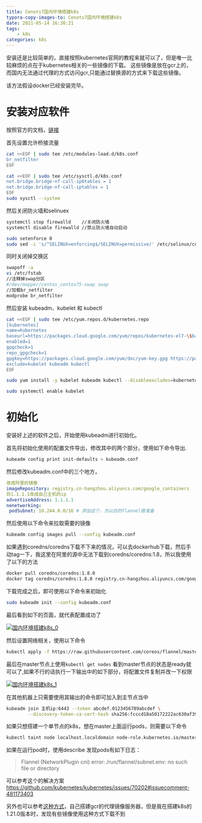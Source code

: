 ```yaml
---
title: Cenots7国内环境搭建k8s
typora-copy-images-to: Cenots7国内环境搭建k8s
date: 2021-05-14 16:30:21
tags:
    - k8s
categories: k8s
---
```


安装还是比较简单的，直接按照kubernetes官网的教程来就可以了，但是唯一比较麻烦的点在于kubernetes相关的一些镜像的下载。
这些镜像是放在gcr上的，而国内无法通过代理的方式访问gcr,只能通过替换源的方式来下载这些镜像。

该方法假设docker已经安装完毕。

# 安装对应软件

按照官方的文档，[链接](https://kubernetes.io/zh/docs/setup/production-environment/tools/kubeadm/install-kubeadm/)

<!-- more -->
首先设置允许桥接流量

```bash
cat <<EOF | sudo tee /etc/modules-load.d/k8s.conf
br_netfilter
EOF

cat <<EOF | sudo tee /etc/sysctl.d/k8s.conf
net.bridge.bridge-nf-call-ip6tables = 1
net.bridge.bridge-nf-call-iptables = 1
EOF
sudo sysctl --system
```

然后关闭防火墙和selinuex

```bash
systemctl stop firewalld    //关闭防火墙
systemctl disable firewalld //禁止防火墙自动启动

sudo setenforce 0
sudo sed -i 's/^SELINUX=enforcing$/SELINUX=permissive/' /etc/selinux/config
```

同时关闭掉交换区

```bash
swapoff -a
vi /etc/fstab
//注释掉swap分区
#/dev/mapper/centos_centos75-swap swap
//加载br_netfilter
modprobe br_netfilter
```

然后安装 kubeadm、kubelet 和 kubectl

```bash
cat <<EOF | sudo tee /etc/yum.repos.d/kubernetes.repo
[kubernetes]
name=Kubernetes
baseurl=https://packages.cloud.google.com/yum/repos/kubernetes-el7-\$basearch
enabled=1
gpgcheck=1
repo_gpgcheck=1
gpgkey=https://packages.cloud.google.com/yum/doc/yum-key.gpg https://packages.cloud.google.com/yum/doc/rpm-package-key.gpg
exclude=kubelet kubeadm kubectl
EOF

sudo yum install -y kubelet kubeadm kubectl --disableexcludes=kubernetes

sudo systemctl enable kubelet
```

# 初始化

安装好上述的软件之后，开始使用kubeadm进行初始化。

首先将初始化使用的配置文件导出，修改其中的两个部分，使用如下命令导出.

```bash
kubeadm config print init-defaults > kubeadm.conf
```

然后修改kubeadm.conf中的三个地方，

```yaml
改成阿里的镜像
imageRepository: registry.cn-hangzhou.aliyuncs.com/google_containers 
将1.1.1.1改成自己主机的ip
advertiseAddress: 1.1.1.1
nenetworking:
 podSubnet: 10.244.0.0/16 # 添加这个，为以后的flannel做准备
```

然后使用以下命令来拉取需要的镜像

```bash
kubeadm config images pull --config kubeadm.conf
```

如果遇到coredns/coredns下载不下来的情况，可以去dockerhub下载，然后手动tag一下，我这里在阿里的源中无法下载到coredns/coredns:1.8，所以我使用了以下的方法

```bash
docker pull coredns/coredns:1.8.0
docker tag coredns/coredns:1.8.0 registry.cn-hangzhou.aliyuncs.com/google_containers/coredns/coredns:v1.8.0 	
```

下载完成之后，即可使用以下命令来初始化

```bash
sudo kubeadm init --config kubeadm.conf 
```

最后看到如下的页面，就代表配置成功了

[![国内环境搭建k8s_0](https://z3.ax1x.com/2021/05/16/gcR2sP.png)](https://imgtu.com/i/gcR2sP)

然后设置网络相关，使用以下命令

```bash
kubectl apply -f https://raw.githubusercontent.com/coreos/flannel/master/Documentation/kube-flannel.yml
```

最后在master节点上使用`kubectl get nodes` 看到master节点的状态是ready就可以了,如果不行的话执行一下输出中的如下部分，将配置文件复制并改一下权限

[![国内环境搭建k8s_1](https://z3.ax1x.com/2021/05/21/gH581J.png)](https://imgtu.com/i/gH581J)

在其他机器上只需要使用其输出的命令即可加入到主节点当中

```bash
kubeadm join 主机ip:6443 --token abcdef.0123456789abcdef \
        --discovery-token-ca-cert-hash sha256:fcccd18a50172222ac630af392f2b196da4690c70b2298e18657e30105933
```

如果只想搭建一个单节点的k8s，想在master上面运行pods，则需要以下命令

```bash
kubectl taint node localhost.localdomain node-role.kubernetes.io/master-
```

如果在运行pod时，使用describe 发现pods有如下日志：

> Flannel (NetworkPlugin cni) error: /run/flannel/subnet.env: no such file or directory

可以参考这个的解决方案  https://github.com/kubernetes/kubernetes/issues/70202#issuecomment-481173403

另外也可以参考[这种方式](https://segmentfault.com/a/1190000022369750)，自己搭建gcr的代理镜像服务器，但是我在搭建k8s的1.21.0版本时，发现有些镜像使用这种方式下载不到